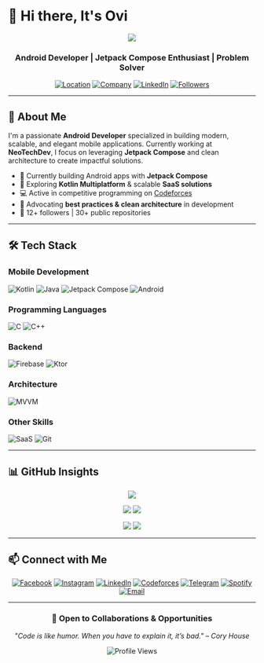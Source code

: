 # 👋 Hi there, It's Ovi 

<p align="center">
  <a href="https://github.com/kittinan/spotify-github-profile">
    <img src="https://spotify-github-profile.kittinanx.com/api/view?uid=3ecyjf8ovycg1eev17eag63sq&cover_image=true&theme=natemoo-re&show_offline=false&background_color=121212&interchange=true&bar_color=cd1313&bar_color_cover=false">
  </a>
</p>

<div align="center">

### Android Developer | Jetpack Compose Enthusiast | Problem Solver  

[![Location](https://img.shields.io/badge/📍_Dhaka-blue)](https://github.com/oviii-001)  [![Company](https://img.shields.io/badge/💼_NeoTechDev-green)](https://github.com/oviii-001)  [![LinkedIn](https://img.shields.io/badge/LinkedIn-Connect-0077B5?style=flat&logo=linkedin)](https://www.linkedin.com/in/ismamovi)  [![Followers](https://img.shields.io/github/followers/oviii-001?label=Followers&style=social)](https://github.com/oviii-001?tab=followers)  

</div>

---

## 🚀 About Me  

I'm a passionate **Android Developer** specialized in building modern, scalable, and elegant mobile applications. Currently working at **NeoTechDev**, I focus on leveraging **Jetpack Compose** and clean architecture to create impactful solutions.  

- 🔭 Currently building Android apps with **Jetpack Compose**  
- 🌱 Exploring **Kotlin Multiplatform** & scalable **SaaS solutions**  
- 💻 Active in competitive programming on [Codeforces](https://codeforces.com/profile/ovi_001)  
- 🎯 Advocating **best practices & clean architecture** in development  
- 👥 12+ followers | 30+ public repositories  

---

## 🛠️ Tech Stack  

### Mobile Development  
![Kotlin](https://img.shields.io/badge/Kotlin-7F52FF?style=for-the-badge&logo=kotlin&logoColor=white)  ![Java](https://img.shields.io/badge/Java-ED8B00?style=for-the-badge&logo=openjdk&logoColor=white)  ![Jetpack Compose](https://img.shields.io/badge/Jetpack_Compose-4285F4?style=for-the-badge&logo=jetpack-compose&logoColor=white)  ![Android](https://img.shields.io/badge/Android-3DDC84?style=for-the-badge&logo=android&logoColor=white)  

### Programming Languages  
![C](https://img.shields.io/badge/C-00599C?style=for-the-badge&logo=c&logoColor=white)  ![C++](https://img.shields.io/badge/C++-00599C?style=for-the-badge&logo=c%2B%2B&logoColor=white)  

### Backend
![Firebase](https://img.shields.io/badge/Firebase-FFCA28?logo=firebase&logoColor=black) 
![Ktor](https://img.shields.io/badge/Ktor-0A84FF?logo=ktor&logoColor=white)  

### Architecture
![MVVM](https://img.shields.io/badge/MVVM-Architecture-blueviolet)  

### Other Skills  
![SaaS](https://img.shields.io/badge/SaaS-FF6B6B?style=for-the-badge&logo=cloud&logoColor=white)  ![Git](https://img.shields.io/badge/Git-F05032?style=for-the-badge&logo=git&logoColor=white)  

---

## 📊 GitHub Insights  

<div align="center">

![](https://github-profile-summary-cards.vercel.app/api/cards/profile-details?username=oviii-001&theme=github_dark)

![](https://github-profile-summary-cards.vercel.app/api/cards/repos-per-language?username=oviii-001&theme=github_dark) ![](https://github-profile-summary-cards.vercel.app/api/cards/most-commit-language?username=oviii-001&theme=github_dark)

![](https://github-profile-summary-cards.vercel.app/api/cards/stats?username=oviii-001&theme=github_dark) ![](https://github-profile-summary-cards.vercel.app/api/cards/productive-time?username=oviii-001&theme=github_dark)

</div>  

---

## 📫 Connect with Me  

<div align="center">

[![Facebook](https://img.shields.io/badge/Facebook-1877F2?style=for-the-badge&logo=facebook&logoColor=white)](https://www.facebook.com/coder.OVI)  [![Instagram](https://img.shields.io/badge/Instagram-E4405F?style=for-the-badge&logo=instagram&logoColor=white)](https://instagram.com/___o_v___)  [![LinkedIn](https://img.shields.io/badge/LinkedIn-0077B5?style=for-the-badge&logo=linkedin&logoColor=white)](https://www.linkedin.com/in/ismamovi)  [![Codeforces](https://img.shields.io/badge/Codeforces-1F8ACB?style=for-the-badge&logo=codeforces&logoColor=white)](https://codeforces.com/profile/ovi_001)  [![Telegram](https://img.shields.io/badge/Telegram-2CA5E0?style=for-the-badge&logo=telegram&logoColor=white)](https://t.me/justADeveloper) [![Spotify](https://img.shields.io/badge/Spotify-1DB954?style=for-the-badge&logo=spotify&logoColor=white)](https://open.spotify.com/user/3ecyjf8ovycg1eev17eag63sq) [![Email](https://img.shields.io/badge/Email-D14836?style=for-the-badge&logo=gmail&logoColor=white)](mailto:ismamhasanovi@gmail.com)  

</div>  

---

<div align="center">

### 💼 Open to Collaborations & Opportunities  

*"Code is like humor. When you have to explain it, it’s bad." – Cory House*  

![Profile Views](https://komarev.com/ghpvc/?username=oviii-001&color=blueviolet&style=flat-square&label=Profile+Views)  

</div>  
